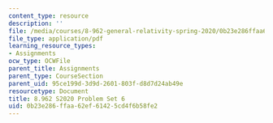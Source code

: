 ```yaml
---
content_type: resource
description: ''
file: /media/courses/8-962-general-relativity-spring-2020/0b23e286ffaa62ef61425cd4f6b58fe2_MIT8_962S20_pset06.pdf
file_type: application/pdf
learning_resource_types:
- Assignments
ocw_type: OCWFile
parent_title: Assignments
parent_type: CourseSection
parent_uid: 95ce199d-3d9d-2601-803f-d8d7d24ab49e
resourcetype: Document
title: 8.962 S2020 Problem Set 6
uid: 0b23e286-ffaa-62ef-6142-5cd4f6b58fe2
---
```

